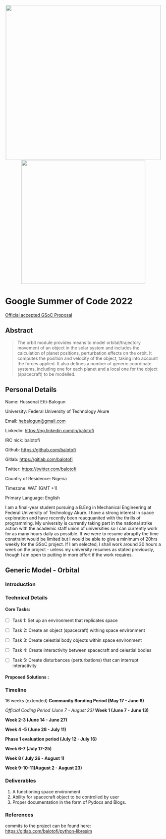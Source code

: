 <div id="header" align="center">
<img src="https://user-images.githubusercontent.com/100206676/171044297-58d64ef7-38e2-4d20-9a14-3c9d04083eb1.png"![gsoc]() width="500"/>
</div>
 
<div id="header" align="center">
<img src="https://user-images.githubusercontent.com/100206676/171044355-a1331115-6368-40f7-8061-3179192dca81.png"![logo_librecube_1604]() width="400"/>
</div>


# Google Summer of Code 2022
[Official accepted GSoC Proposal](https://summerofcode.withgoogle.com/media/user/6606cb8463d2/proposal/gAAAAABjPB8CarKx_E3gdRiaXdZnZs3BfR-Xy7fgQUIE-hhGpv20E88L48UOn6ZJo8g0Onn4voiN5WsqkV1oRNzGbW3DWg8ZWdUnpDwR0iHtbqw1Bh_142Q=.pdf)

## Abstract
> The orbit module provides means to model orbital/trajectory movement of an object in the solar system and includes the calculation of planet positions, perturbation effects on the orbit. It computes the position and velocity of the object, taking into account the forces applied. It also defines a number of generic coordinate systems, including one for each planet and a local one for the object (spacecraft) to be modelled.

## Personal Details

Name: Hussenat Etti-Balogun

University: Federal University of Technology Akure

Email: hebalogun@gmail.com

Linkedin: https://ng.linkedin.com/in/balotofi

IRC nick: balotofi

Github: https://github.com/balotofi

Gitlab: https://gitlab.com/balotofi

Twitter: https://twitter.com/balotofi

Country of Residence: Nigeria

Timezone: WAT (GMT +1)

Primary Language: English

I am a final-year student pursuing a B.Eng in Mechanical Engineering at Federal University of Technology Akure. I have a strong interest in space exploration and have recently been reacquanited with the thrills of programming. My university is currently taking part in the national strike action with the academic staff union of universities so I can currently work for as many hours daily as possible. If we were to resume abruptly the time constraint would be limited but I would be able to give a minimum of 20hrs weekly for the GSoC project. If I am selected, I shall work around 30 hours a week on the project - unless my university resumes as stated previously, though I am open to putting in more effort if the work requires.

## Generic Model - Orbital

### Introduction


### Technical Details
#### Core Tasks:
- [ ] Task 1: Set up an environment that replicates space
- [ ] Task 2: Create an object (spacecraft) withing space environment
- [ ] Task 3: Create celestial body objects within space environment
- [ ] Task 4: Create interactivity between spacecraft and celestial bodies
- [ ] Task 5: Create disturbances (perturbations) that can interrupt interactivity


#### Proposed Solutions :



### Timeline
16 weeks (extended)
**Community Bonding Period (May 17 - June 6)**


*Official Coding Period (June 7 - August 23)*
**Week 1 (June 7 - June 13)**


**Week 2-3 (June 14 - June 27)**


**Week 4 -5 (June 28 - July 11)**


**Phase 1 evaluation period (July 12 - July 16)**


**Week 6-7 (July 17-25)**



**Week 8 ( July 26 - August 1)**


**Week 9-10-11(August 2 - August 23)**



### Deliverables
1. A functioning space environment
2. Ability for spacecraft object to be controlled by user
3. Proper documentation in the form of Pydocs and Blogs.


### References
commits to the project can be found here: https://gitlab.com/balotofi/python-libresim
